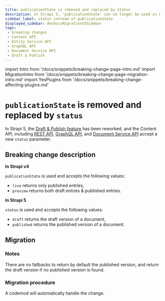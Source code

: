 ```yaml
---
title: publicationState is removed and replaced by status
description: In Strapi 5, 'publicationState' can no longer be used in Content API calls. The new status parameter can be used and accepts 2 different values, draft and published.
sidebar_label: status instead of publicationState
displayed_sidebar: devDocsMigrationV5Sidebar
tags:
 - breaking changes
 - Content API
 - Entity Service API
 - GraphQL API
 - Document Service API
 - Draft & Publish
---
```


import Intro from '/docs/snippets/breaking-change-page-intro.md'
import MigrationIntro from '/docs/snippets/breaking-change-page-migration-intro.md'
import YesPlugins from '/docs/snippets/breaking-change-affecting-plugins.md'

# `publicationState` is removed and replaced by `status`

In Strapi 5, the [Draft & Publish feature](/user-docs/content-manager/saving-and-publishing-content) has been reworked, and the Content API, including [REST API](/dev-docs/api/rest/filters-locale-publication#status), [GraphQL API](/dev-docs/api/graphql), and [Document Service API](/dev-docs/api/document-service) accept a new `status` parameter.

<Intro />

<YesPlugins />

## Breaking change description

<SideBySideContainer>

<SideBySideColumn>

**In Strapi v4**

`publicationState` is used and accepts the following values:

- `live` returns only published entries,
- `preview` returns both draft entries & published entries.

</SideBySideColumn>

<SideBySideColumn>

**In Strapi 5**

`status` is used and accepts the following values:

- `draft` returns the draft version of a document,
- `published` returns the published version of a document.

</SideBySideColumn>

</SideBySideContainer>

## Migration

<MigrationIntro />

### Notes

There are no fallbacks to return by default the published version, and return the draft version if no published version is found.

### Migration procedure 

<!-- TODO: to be confirmed -->
A codemod will automatically handle the change.
